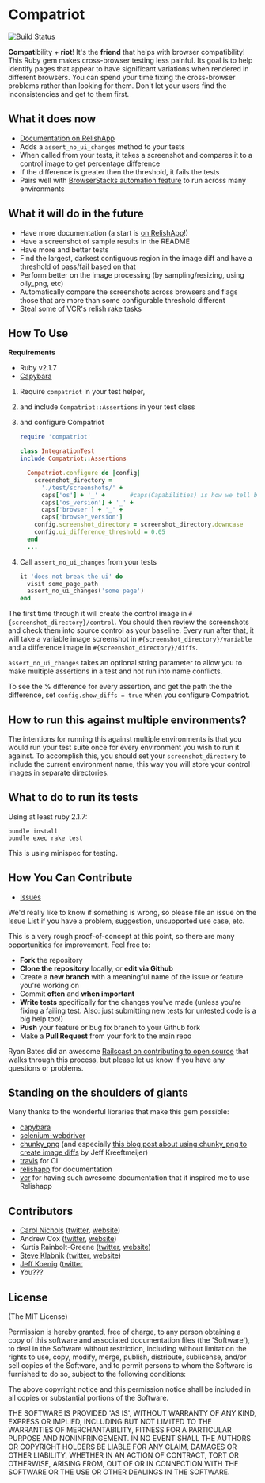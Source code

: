 Compatriot
==========
[![Build Status](https://secure.travis-ci.org/carols10cents/compatriot.png?branch=master)](http://travis-ci.org/carols10cents/compatriot)

**Compat**ibility + **riot**! It's the **friend** that helps with browser compatibility!
This Ruby gem makes cross-browser testing less painful.
Its goal is to help identify pages that appear to have significant variations when rendered in different browsers.
You can spend your time fixing the cross-browser problems rather than looking for them.
Don't let your users find the inconsistencies and get to them first.


What it does now
----------------

* [Documentation on RelishApp](https://www.relishapp.com/clnclarinet/compatriot)
* Adds a `assert_no_ui_changes` method to your tests
* When called from your tests, it takes a screenshot and compares it to a control image to get percentage difference
* If the difference is greater then the threshold, it fails the tests
* Pairs well with [BrowserStacks automation feature](browserstack.com/automate) to run across many environments

What it will do in the future
-----------------------------

* Have more documentation (a start is [on RelishApp](https://www.relishapp.com/clnclarinet/compatriot)!)
* Have a screenshot of sample results in the README
* Have more and better tests
* Find the largest, darkest contiguous region in the image diff and have a threshold of pass/fail based on that
* Perform better on the image processing (by sampling/resizing, using oily_png, etc)
* Automatically compare the screenshots across browsers and flags those that are more than some configurable threshold different
* Steal some of VCR's relish rake tasks


How To Use
----------

**Requirements**

* Ruby v2.1.7
* [Capybara](http://jnicklas.github.io/capybara/)

1. Require `compatriot` in your test helper, 
2. and include `Compatriot::Assertions` in your test class
3. and configure Compatriot

    ```ruby
    require 'compatriot'

    class IntegrationTest
    include Compatriot::Assertions

      Compatriot.configure do |config|
        screenshot_directory = 
          './test/screenshots/' +
          caps['os'] + '_' +       #caps(Capabilities) is how we tell browserstack what environment to use
          caps['os_version'] + '_' +
          caps['browser'] + '_' +
          caps['browser_version']
        config.screenshot_directory = screenshot_directory.downcase
        config.ui_difference_threshold = 0.05
      end
      ...
    ```

4. Call `assert_no_ui_changes` from your tests

    ```ruby
    it 'does not break the ui' do
      visit some_page_path
      assert_no_ui_changes('some page')
    end
    ```

The first time through it will create the control image in `#{screenshot_directory}/control`. You should then review the screenshots and check them into source control as your baseline.
Every run after that, it will take a variable image screenshot in `#{screenshot_directory}/variable` and a difference image in `#{screenshot_directory}/diffs`.

`assert_no_ui_changes` takes an optional string parameter to allow you to make multiple assertions in a test and not run into name conflicts.

To see the % difference for every assertion, and get the path the the difference, set `config.show_diffs = true` when you configure Compatriot.


How to run this against multiple environments?
----------------------------------------------

The intentions for running this against multiple environments is that you would run your test suite once for every environment you wish to run it against.
To accomplish this, you should set your `screenshot_directory` to include the current environment name, this way you will store your control images in separate directories.


What to do to run its tests
---------------------------

Using at least ruby 2.1.7:

    bundle install
    bundle exec rake test

This is using minispec for testing.


How You Can Contribute
----------------------

* [Issues](https://github.com/clnclarinet/compatriot/issues)

We'd really like to know if something is wrong, so please file an issue on the Issue List if you have a problem, suggestion, unsupported use case, etc.

This is a very rough proof-of-concept at this point, so there are many opportunities for improvement. Feel free to:

* **Fork** the repository
* **Clone the repository** locally, or **edit via Github**
* Create a **new branch** with a meaningful name of the issue or feature you're working on
* Commit **often** and **when important**
* **Write tests** specifically for the changes you've made (unless you're fixing a failing test. Also: just submitting new tests for untested code is a big help too!)
* **Push** your feature or bug fix branch to your Github fork
* Make a **Pull Request** from your fork to the main repo

Ryan Bates did an awesome [Railscast on contributing to open source](http://railscasts.com/episodes/300-contributing-to-open-source) that walks through this process, but please let us know if you have any questions or problems.

Standing on the shoulders of giants
-----------------------------------

Many thanks to the wonderful libraries that make this gem possible:

* [capybara](https://github.com/jnicklas/capybara)
* [selenium-webdriver](http://seleniumhq.org/docs/01_introducing_selenium.html#selenium-2-aka-selenium-webdriver)
* [chunky_png](https://github.com/wvanbergen/chunky_png) (and especially [this blog post about using chunky_png to create image diffs](http://jeffkreeftmeijer.com/2011/comparing-images-and-creating-image-diffs/?utm_source=rubyweekly&utm_medium=email) by Jeff Kreeftmeijer)
* [travis](http://travis-ci.org/) for CI
* [relishapp](https://www.relishapp.com/) for documentation
* [vcr](https://github.com/myronmarston/vcr) for having such awesome documentation that it inspired me to use Relishapp


Contributors
------------
* [Carol Nichols](https://github.com/carols10cents) ([twitter](http://twitter.com/carols10cents), [website](http://carol-nichols.com))
* Andrew Cox ([twitter](https://twitter.com/coxandrew), [website](http://andrewcox.org/))
* Kurtis Rainbolt-Greene ([twitter](https://twitter.com/krainboltgreene), [website](http://kurtisrainboltgreene.name/))
* [Steve Klabnik](Klabnik) ([twitter](https://twitter.com/steveklabnik), [website](http://www.steveklabnik.com/))
* [Jeff Koenig](https://github.com/thejefe) ([twitter](http://twitter.com/jeffkoenig)
* You???


License
-------

(The MIT License)

Permission is hereby granted, free of charge, to any person obtaining
a copy of this software and associated documentation files (the
'Software'), to deal in the Software without restriction, including
without limitation the rights to use, copy, modify, merge, publish,
distribute, sublicense, and/or sell copies of the Software, and to
permit persons to whom the Software is furnished to do so, subject to
the following conditions:

The above copyright notice and this permission notice shall be
included in all copies or substantial portions of the Software.

THE SOFTWARE IS PROVIDED 'AS IS', WITHOUT WARRANTY OF ANY KIND,
EXPRESS OR IMPLIED, INCLUDING BUT NOT LIMITED TO THE WARRANTIES OF
MERCHANTABILITY, FITNESS FOR A PARTICULAR PURPOSE AND NONINFRINGEMENT.
IN NO EVENT SHALL THE AUTHORS OR COPYRIGHT HOLDERS BE LIABLE FOR ANY
CLAIM, DAMAGES OR OTHER LIABILITY, WHETHER IN AN ACTION OF CONTRACT,
TORT OR OTHERWISE, ARISING FROM, OUT OF OR IN CONNECTION WITH THE
SOFTWARE OR THE USE OR OTHER DEALINGS IN THE SOFTWARE.
